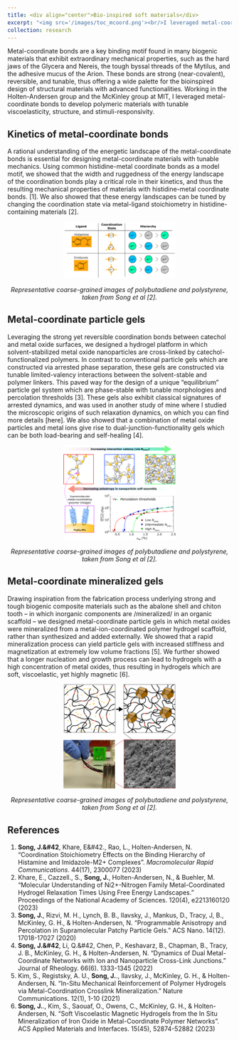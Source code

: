 ```yaml
---
title: <div align="center">Bio-inspired soft materials</div>
excerpt: "<img src='/images/toc_mcoord.png'><br/>I leveraged metal-coordination chemistry to design polymeric materials and composites with tunable structure, mechanics, and stimuli-responsivity."
collection: research
---
```

Metal-coordinate bonds are a key binding motif found in many biogenic materials that exhibit extraordinary mechanical properties, such as the hard jaws of the Glycera and Nereis, the tough byssal threads of the Mytilus, and the adhesive mucus of the Arion. These bonds are strong (near-covalent), reversible, and tunable, thus offering a wide palette for the bioinspired design of structural materials with advanced functionalities. Working in the Holten-Andersen group and the McKinley group at MIT, I leveraged metal-coordinate bonds to develop polymeric materials with tunable viscoelasticity, structure, and stimuli-responsivity. 

Kinetics of metal-coordinate bonds
------

A rational understanding of the energetic landscape of the metal-coordinate bonds is essential for designing metal-coordinate materials with tunable mechanics. Using common histidine-metal coordinate bonds as a model motif, we showed that the width and ruggedness of the energy landscape of the coordination bonds play a critical role in their kinetics, and thus the resulting mechanical properties of materials with histidine-metal coordinate bonds. [1]. We also showed that these energy landscapes can be tuned by changing the coordination state via metal-ligand stoichiometry in histidine-containing materials [2].

<img src='/images/Histamine.png' width="50%" style="display: block; margin: 0 auto;"><br/><em style="text-align: center; display: inline-block; width: 100%;">Representative coarse-grained images of polybutadiene and polystyrene, taken from Song et al &#91;2&#93;.</em>

Metal-coordinate particle gels
------

Leveraging the strong yet reversible coordination bonds between catechol and metal oxide surfaces, we designed a hydrogel platform in which solvent-stabilized metal oxide nanoparticles are cross-linked by catechol-functionalized polymers. In contrast to conventional particle gels which are constructed via arrested phase separation, these gels are constructed via tunable limited-valency interactions between the solvent-stable and polymer linkers. This paved way for the design of a unique “equilibrium” particle gel system which are phase-stable with tunable morphologies and percolation thresholds [3]. These gels also exhibit classical signatures of arrested dynamics, and was used in another study of mine where I studied the microscopic origins of such relaxation dynamics, on which you can find more details [here]. We also showed that a combination of metal oxide particles and metal ions give rise to dual-junction-functionality gels which can be both load-bearing and self-healing [4].

<img src='/images/NPgel.png' width="50%" style="display: block; margin: 0 auto;"><br/><em style="text-align: center; display: inline-block; width: 100%;">Representative coarse-grained images of polybutadiene and polystyrene, taken from Song et al &#91;2&#93;.</em>

Metal-coordinate mineralized gels
------

Drawing inspiration from the fabrication process underlying strong and tough biogenic composite materials such as the abalone shell and chiton tooth – in which inorganic components are /mineralized/ in an organic scaffold – we designed metal-coordinate particle gels in which metal oxides were mineralized from a metal-ion-coordinated polymer hydrogel scaffold, rather than synthesized and added externally. We showed that a rapid mineralization process can yield particle gels with increased stiffness and magnetization at extremely low volume fractions [5]. We further showed that a longer nucleation and growth process can lead to hydrogels with a high concentration of metal oxides, thus resulting in hydrogels which are soft, viscoelastic, yet highly magnetic [6]. 

<img src='/images/Mineralization.png' width="50%" style="display: block; margin: 0 auto;"><br/><em style="text-align: center; display: inline-block; width: 100%;">Representative coarse-grained images of polybutadiene and polystyrene, taken from Song et al &#91;2&#93;.</em>

References
------
1. <b>Song, J.&#42</b>, Khare, E&#42., Rao, L., Holten-Andersen, N. “Coordination Stoichiometry Effects on the Binding Hierarchy of Histamine and Imidazole-M2+ Complexes”. <em>Macromolecular Rapid Communications</em>. 44(17), 2300077 (2023)
2. Khare, E., Cazzell., S., <b>Song, J.</b>, Holten-Andersen, N., & Buehler, M. “Molecular Understanding of Ni2+-Nitrogen Family Metal-Coordinated Hydrogel Relaxation Times Using Free Energy Landscapes.” Proceedings of the National Academy of Sciences. 120(4), e2213160120 (2023)
3. <b>Song, J.</b>, Rizvi, M. H., Lynch, B. B., Ilavsky, J., Mankus, D., Tracy, J, B., McKinley, G. H., & Holten-Andersen, N. “Programmable Anisotropy and Percolation in Supramolecular Patchy Particle Gels.” ACS Nano. 14(12). 17018-17027 (2020)
4. <b>Song, J.&#42</b>, Li, Q.&#42, Chen, P., Keshavarz, B., Chapman, B., Tracy, J. B., McKinley, G. H., & Holten-Andersen, N. “Dynamics of Dual Metal-Coordinate Networks with Ion and Nanoparticle Cross-Link Junctions.” Journal of Rheology. 66(6). 1333-1345 (2022)
5. Kim, S., Registsky, A. U., <b>Song, J.</b>., Ilavsky, J., McKinley, G. H., & Holten-Andersen, N. “In-Situ Mechanical Reinforcement of Polymer Hydrogels via Metal-Coordination Crosslink Mineralization.” Nature Communications. 12(1), 1-10 (2021)
6. <b>Song, J.</b>., Kim, S., Saouaf, O., Owens, C., McKinley, G. H., & Holten-Andersen, N. “Soft Viscoelastic Magnetic Hydrogels from the In Situ Mineralization of Iron Oxide in Metal-Coordinate Polymer Networks”. ACS Applied Materials and Interfaces. 15(45), 52874-52882 (2023)
